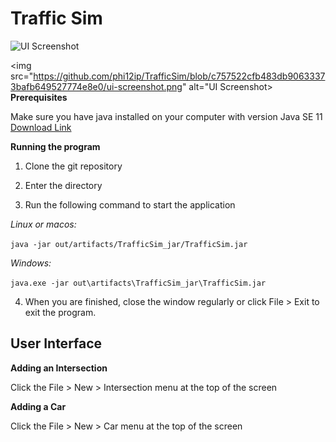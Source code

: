 # Traffic Sim

![UI Screenshot]()

<img src="https://github.com/phi12ip/TrafficSim/blob/c757522cfb483db90633373bafb649527774e8e0/ui-screenshot.png" alt="UI Screenshot>
**Prerequisites**

Make sure you have java installed on your computer with version Java SE 11 
[Download Link](https://www.oracle.com/java/technologies/downloads/#jdk17-windows)	

**Running the program**

1. Clone the git repository

2. Enter the directory

3. Run the following command to start the application

*Linux or macos:*

`java -jar out/artifacts/TrafficSim_jar/TrafficSim.jar`

*Windows:*

`java.exe -jar out\artifacts\TrafficSim_jar\TrafficSim.jar`
	
4. When you are finished, close the window regularly or click File > Exit to exit the program.


## User Interface

**Adding an Intersection**

Click the File > New > Intersection menu at the top of the screen

**Adding a Car**

Click the File > New > Car menu at the top of the screen
